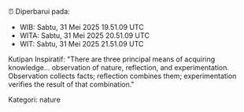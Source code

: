 ⏰ Diperbarui pada:
- WIB: Sabtu, 31 Mei 2025 19.51.09 UTC
- WITA: Sabtu, 31 Mei 2025 20.51.09 UTC
- WIT: Sabtu, 31 Mei 2025 21.51.09 UTC

Kutipan Inspiratif:
"There are three principal means of acquiring knowledge... observation of nature, reflection, and experimentation. Observation collects facts; reflection combines them; experimentation verifies the result of that combination."


Kategori: nature

